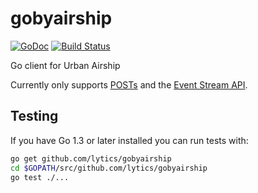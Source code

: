 # gobyairship

[![GoDoc](https://godoc.org/github.com/lytics/gobyairship?status.svg)](https://godoc.org/github.com/lytics/gobyairship)
[![Build Status](https://travis-ci.org/lytics/gobyairship.svg?branch=master)](https://travis-ci.org/lytics/gobyairship)

Go client for Urban Airship

Currently only supports
[POSTs](https://godoc.org/github.com/lytics/gobyairship#Client.Post) and the
[Event Stream API](https://godoc.org/github.com/lytics/gobyairship/events).

## Testing

If you have Go 1.3 or later installed you can run tests with:

```sh
go get github.com/lytics/gobyairship
cd $GOPATH/src/github.com/lytics/gobyairship
go test ./...
```
